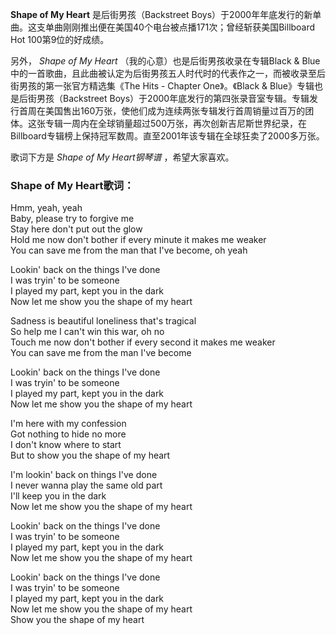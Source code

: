

**Shape of My Heart** 是后街男孩（Backstreet
Boys）于2000年年底发行的新单曲。这支单曲刚刚推出便在美国40个电台被点播171次；曾经斩获美国Billboard Hot 100第9位的好成绩。

另外， _Shape of My Heart_ （我的心意）也是后街男孩收录在专辑Black &
Blue中的一首歌曲，且此曲被认定为后街男孩五人时代时的代表作之一，而被收录至后街男孩的第一张官方精选集《The Hits - Chapter
One》。《Black & Blue》专辑也是后街男孩（Backstreet
Boys）于2000年底发行的第四张录音室专辑。专辑发行首周在美国售出160万张，使他们成为连续两张专辑发行首周销量过百万的团体。这张专辑一周内在全球销量超过500万张，再次创新吉尼斯世界纪录，在Billboard专辑榜上保持冠军数周。直至2001年该专辑在全球狂卖了2000多万张。

歌词下方是 _Shape of My Heart钢琴谱_ ，希望大家喜欢。

### Shape of My Heart歌词：

Hmm, yeah, yeah  
Baby, please try to forgive me  
Stay here don't put out the glow  
Hold me now don't bother if every minute it makes me weaker  
You can save me from the man that I've become, oh yeah

Lookin' back on the things I've done  
I was tryin' to be someone  
I played my part, kept you in the dark  
Now let me show you the shape of my heart

Sadness is beautiful loneliness that's tragical  
So help me I can't win this war, oh no  
Touch me now don't bother if every second it makes me weaker  
You can save me from the man I've become

Lookin' back on the things I've done  
I was tryin' to be someone  
I played my part, kept you in the dark  
Now let me show you the shape of my heart

I'm here with my confession  
Got nothing to hide no more  
I don't know where to start  
But to show you the shape of my heart

I'm lookin' back on things I've done  
I never wanna play the same old part  
I'll keep you in the dark  
Now let me show you the shape of my heart

Lookin' back on the things I've done  
I was tryin' to be someone  
I played my part, kept you in the dark  
Now let me show you the shape of my heart

Lookin' back on the things I've done  
I was tryin' to be someone  
I played my part, kept you in the dark  
Now let me show you the shape of my heart  
Show you the shape of my heart

